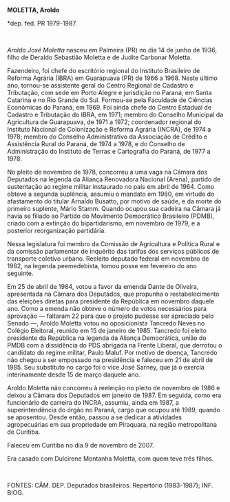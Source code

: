 **MOLETTA, Aroldo**

\*dep. fed. PR 1979-1987.

 

*Aroldo José Moletta* nasceu em Palmeira (PR) no dia 14 de junho de
1936, filho de Deraldo Sebastião Moletta e de Judite Carbonar Moletta.

Fazendeiro, foi chefe do escritório regional do Instituto Brasileiro de
Reforma Agrária (IBRA) em Guarapuava (PR) de 1966 a 1968. Neste último
ano, tornou-se assistente geral do Centro Regional de Cadastro e
Tributação, com sede em Porto Alegre e jurisdição no Paraná, em Santa
Catarina e no Rio Grande do Sul. Formou-se pela Faculdade de Ciências
Econômicas do Paraná, em 1969. Foi ainda chefe do Centro Estadual de
Cadastro e Tributação do IBRA, em 1971; membro do Conselho Municipal da
Agricultura de Guarapuava, de 1971 a 1972; coordenador regional do
Instituto Nacional de Colonização e Reforma Agrária (INCRA), de 1974 a
1978; membro do Conselho Administrativo da Associação de Crédito e
Assistência Rural do Paraná, de 1974 a 1978, e do Conselho de
Administração do Instituto de Terras e Cartografia do Paraná, de 1977 a
1978.

No pleito de novembro de 1978, concorreu a uma vaga na Câmara dos
Deputados na legenda da Aliança Renovadora Nacional (Arena), partido de
sustentação ao regime militar instaurado no país em abril de 1964. Como
obteve a segunda suplência, assumiu o mandato em 1980, em virtude do
afastamento do titular Arnaldo Busatto, por motivo de saúde, e da morte
do primeiro suplente, Mário Stamm. Quando ocupou sua cadeira na Câmara
já havia se filiado ao Partido do Movimento Democrático Brasileiro
(PDMB), criado com a extinção do bipartidarismo, em novembro de 1979, e
a posterior reorganização partidária.

Nessa legislatura foi membro da Comissão de Agricultura e Política Rural
e da comissão parlamentar de inquérito das tarifas dos serviços públicos
de transporte coletivo urbano. Reeleito deputado federal em novembro de
1982, na legenda peemedebista, tomou posse em fevereiro do ano seguinte.

Em 25 de abril de 1984, votou a favor da emenda Dante de Oliveira,
apresentada na Câmara dos Deputados, que propunha o restabelecimento das
eleições diretas para presidente da República em novembro daquele ano.
Como a emenda não obteve o número de votos necessários para aprovação —
faltaram 22 para que o projeto pudesse ser apreciado pelo Senado —,
Aroldo Moletta votou no oposicionista Tancredo Neves no Colégio
Eleitoral, reunido em 15 de janeiro de 1985. Tancredo foi eleito
presidente da República na legenda da Aliança Democrática, união do PMDB
com a dissidência do PDS abrigada na Frente Liberal, que derrotou o
candidato do regime militar, Paulo Maluf. Por motivo de doença, Tancredo
não chegou a ser empossado na presidência e faleceu em 21 de abril de
1985. Seu substituto no cargo foi o vice José Sarney, que já o exercia
interinamente desde 15 de março daquele ano.

Aroldo Moletta não concorreu à reeleição no pleito de novembro de 1986 e
deixou a Câmara dos Deputados em janeiro de 1987. Em seguida, como era
funcionário de carreira do INCRA, assumiu, ainda em 1987, a
superintendência do órgão no Paraná, cargo que ocupou até 1989, quando
se aposentou. Desde então, passou a se dedicar a atividades
agropecuárias em sua propriedade em Piraquara, na região metropolitana
de Curitiba.

Faleceu em Curitiba no dia 9 de novembro de 2007.

Era casado com Dulcirene Montanha Moletta, com quem teve três filhos.

 

FONTES: CÂM. DEP. Deputados brasileiros. Repertório (1983-1987); INF.
BIOG.

 
